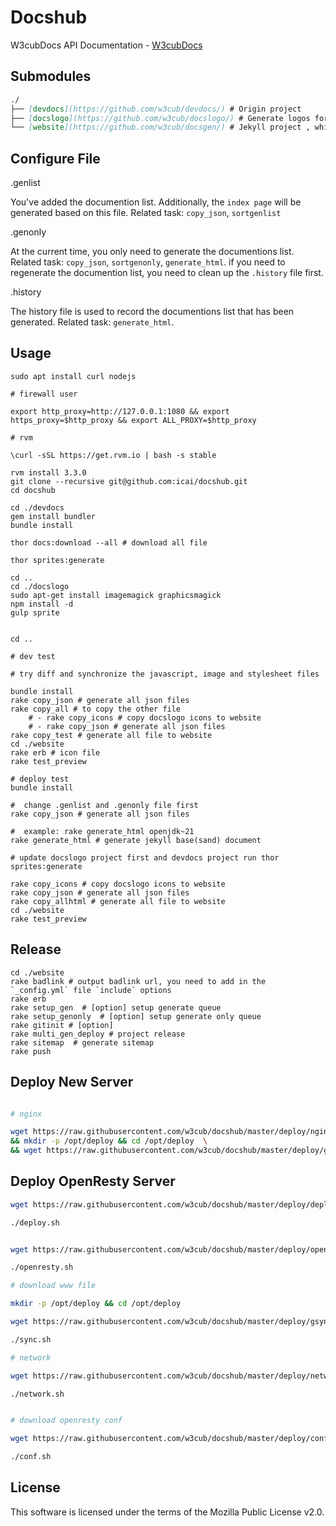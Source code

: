 
# Docshub
W3cubDocs API Documentation - [W3cubDocs](http://docs.w3cub.com/)


## Submodules

```md
./   
├── [devdocs](https://github.com/w3cub/devdocs/) # Origin project   
├── [docslogo](https://github.com/w3cub/docslogo/) # Generate logos for index page
└── [website](https://github.com/w3cub/docsgen/) # Jekyll project , which we need to convert static pages	
```  

## Configure File


.genlist

You've added the documention list. Additionally, the `index page` will be generated based on this file.
Related task: `copy_json`, `sortgenlist`


.genonly

At the current time, you only need to generate the documentions list.
Related task: `copy_json`, `sortgenonly`, `generate_html`. if you need to regenerate the documention list, you need to clean up the `.history` file first.


.history 

The history file is used to record the documentions list that has been generated. 
Related task: `generate_html`.




## Usage

```shell
sudo apt install curl nodejs

# firewall user  

export http_proxy=http://127.0.0.1:1080 && export https_proxy=$http_proxy && export ALL_PROXY=$http_proxy

# rvm

\curl -sSL https://get.rvm.io | bash -s stable

rvm install 3.3.0
git clone --recursive git@github.com:icai/docshub.git
cd docshub 

cd ./devdocs 
gem install bundler
bundle install

thor docs:download --all # download all file

thor sprites:generate

cd ..
cd ./docslogo
sudo apt-get install imagemagick graphicsmagick
npm install -d
gulp sprite


cd ..

# dev test

# try diff and synchronize the javascript, image and stylesheet files

bundle install
rake copy_json # generate all json files
rake copy_all # to copy the other file
    # - rake copy_icons # copy docslogo icons to website
    # - rake copy_json # generate all json files
rake copy_test # generate all file to website
cd ./website
rake erb # icon file
rake test_preview

# deploy test
bundle install

#  change .genlist and .genonly file first
rake copy_json # generate all json files

#  example: rake generate_html openjdk~21
rake generate_html # generate jekyll base(sand) document

# update docslogo project first and devdocs project run thor sprites:generate

rake copy_icons # copy docslogo icons to website
rake copy_json # generate all json files
rake copy_allhtml # generate all file to website
cd ./website
rake test_preview
```

## Release

```shell
cd ./website
rake badlink # output badlink url, you need to add in the `_config.yml` file `include` options 
rake erb
rake setup_gen  # [option] setup generate queue
rake setup_genonly  # [option] setup generate only queue
rake gitinit # [option]
rake multi_gen_deploy # project release
rake sitemap  # generate sitemap
rake push
```


## Deploy New Server

```sh

# nginx

wget https://raw.githubusercontent.com/w3cub/docshub/master/deploy/nginx.sh -O nginx.sh \
&& mkdir -p /opt/deploy && cd /opt/deploy  \
&& wget https://raw.githubusercontent.com/w3cub/docshub/master/deploy/gsync.sh -O sync.sh

```

## Deploy OpenResty Server


```sh
wget https://raw.githubusercontent.com/w3cub/docshub/master/deploy/deploy.sh -O deploy.sh && chmod +x deploy.sh

./deploy.sh

```



```sh

wget https://raw.githubusercontent.com/w3cub/docshub/master/deploy/openresty.sh -O openresty.sh && chmod +x openresty.sh

./openresty.sh

# download www file 

mkdir -p /opt/deploy && cd /opt/deploy

wget https://raw.githubusercontent.com/w3cub/docshub/master/deploy/gsync.sh -O sync.sh && chmod +x sync.sh

./sync.sh

# network

wget https://raw.githubusercontent.com/w3cub/docshub/master/deploy/network.sh -O network.sh && chmod +x network.sh

./network.sh


# download openresty conf

wget https://raw.githubusercontent.com/w3cub/docshub/master/deploy/conf.sh -O conf.sh && chmod +x conf.sh

./conf.sh

```




## License

This software is licensed under the terms of the Mozilla Public License v2.0. 




